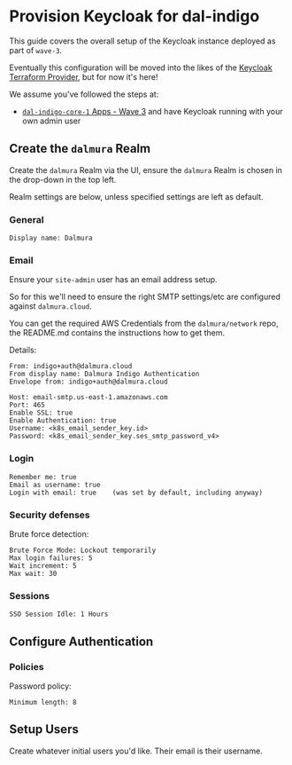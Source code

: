 # Provision Keycloak for dal-indigo

This guide covers the overall setup of the Keycloak instance deployed as part of `wave-3`.

Eventually this configuration will be moved into the likes of the [Keycloak Terraform Provider](https://registry.terraform.io/providers/keycloak/keycloak/latest/docs), but for now it's here!

We assume you've followed the steps at:
* [`dal-indigo-core-1` Apps - Wave 3](INDIGO-CORE-1-APPS-WAVE-3.md) and have Keycloak running with your own admin user

## Create the `dalmura` Realm

Create the `dalmura` Realm via the UI, ensure the `dalmura` Realm is chosen in the drop-down in the top left.

Realm settings are below, unless specified settings are left as default.

### General
```
Display name: Dalmura
```

### Email
Ensure your `site-admin` user has an email address setup.

So for this we'll need to ensure the right SMTP settings/etc are configured against `dalmura.cloud`.

You can get the required AWS Credentials from the `dalmura/network` repo, the README.md contains the instructions how to get them.

Details:
```
From: indigo+auth@dalmura.cloud
From display name: Dalmura Indigo Authentication
Envelope from: indigo+auth@dalmura.cloud

Host: email-smtp.us-east-1.amazonaws.com
Port: 465
Enable SSL: true
Enable Authentication: true
Username: <k8s_email_sender_key.id>
Password: <k8s_email_sender_key.ses_smtp_password_v4>
```

### Login
```
Remember me: true
Email as username: true
Login with email: true    (was set by default, including anyway)
```

### Security defenses
Brute force detection:
```
Brute Force Mode: Lockout temporarily
Max login failures: 5
Wait increment: 5
Max wait: 30
```

### Sessions
```
SSO Session Idle: 1 Hours
```

## Configure Authentication

### Policies

Password policy:
```
Minimum length: 8
```

## Setup Users
Create whatever initial users you'd like. Their email is their username.
